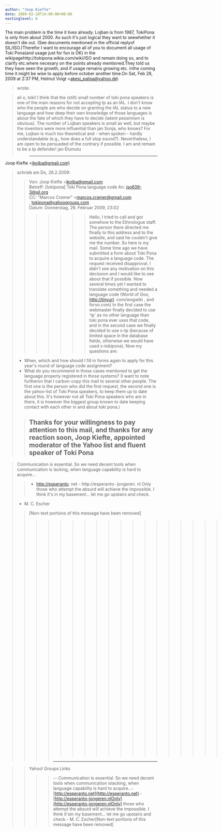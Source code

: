 ```yaml
---
author: "Joop Kiefte"
date: 2009-02-28T14:00:00+00:00
nestinglevel: 0
---
```

The main problem is the time it lives already. Lojban is from 1987, TokiPona is only from about 2000. As such it's just logical they want to seewhether it doesn't die out. (See documents mentioned in the official replyof SIL/ISO.)Therefor I want to encourage all of you to document all usage of Toki Pona(and usage just for fun is OK) in the wikipagehttp://tokipona.wikia.com/wiki/ISO and remain doing so, and to clarify etc.where necesary on the points already mentioned.They told us they have seen the growth, and if usage remains growing etc. inthe coming time it might be wise to apply before october another time.On Sat, Feb 28, 2009 at 2:37 PM, Helmut Voigt <[akesi_palisa@yahoo.de](mailto://akesi_palisa@yahoo.de)\
> wrote:

> ali o, toki!
> I think that the (still) small number of toki pona speakers is one of the
> main reasons for not accepting tp as an IAL. I don't know who the people are
> who decide on granting the IAL status to a new language and how deep
> their own knowledge of those languages is about the fate of which they have
> to decide (latent pessimism is obvious). The number of Lojban speakers is
> small as well, but maybe the inventors were more influential than jan Sonja,
> who knows? For me, Lojban is much too theoretical and - when spoken - hardly
> understandable (e.g., how does a full stop sound?). Nevertheless, I am open
> to be persuaded of the contrary if possible.
> I am and remain to be a tp defender!
> jan Elumutu
>> ---
 Joop Kiefte <[ikojba@gmail.com](mailto://ikojba@gmail.com)\
> schrieb am Do, 26.2.2009:
>> Von: Joop Kiefte <[ikojba@gmail.com](mailto://ikojba@gmail.com)\
>> Betreff: \[tokipona\] Toki Pona language code
> An: [iso639-3@sil.org](mailto://iso639-3@sil.org)\
> CC: "Marcos Cramer" <[marcos.cramer@gmail.com](mailto://marcos.cramer@gmail.com)\
>, [tokipona@yahoogroups.com](mailto://tokipona@yahoogroups.com)\
> Datum: Donnerstag, 26. Februar 2009, 23:02
>>>>>>> Hello,
>> I tried to call and got somehow to the Ethnologue staff. The person there
> directed me finally to this address and to the website, and said he
> couldn't
> give me the number. So here is my mail.
> Some time ago we have submitted a form about Toki Pona to acquire a
> language
> code. The request received disapproval. I didn't see any motivation on this
> decission and I would like to see about that if possible.
> Now several times yet I wanted to translate something and needed a language
> code (World of Goo, [http://tinyurl](http://tinyurl). com/wogwiki , and forvo.com)
> In the first case the webmaster finally decided to use 'tp' as no other
> language than toki pona ever uses that code, and in the second case we
> finally decided to use x-tp (because of limited space in the database
> fields, otherwise we would have used x-tokipona). Now my questions are:
> - When, which and how should I fill in forms again to apply for this year's
> round of language code assignment?
> - What do you recommend in those cases mentioned to get the language
> properly registered in those systems?
> (I want to note furtheron that I carbon-copy this mail to several other
> people. The first one is the person who did the first request, the second
> one is the yahoo-list of Toki Pona speakers, to keep them up to date about
> this. It's however not all Toki Pona speakers who are in there, it is
> however the biggest group known to date keeping contact with each other in
> and about toki pona.)
>> Thanks for your willingness to pay attention to this mail, and thanks for
> any reaction soon,
>> Joop Kiefte,
> appointed moderator of the Yahoo list and fluent speaker of Toki Pona
>> --

> Communication is essential. So we need decent tools when communication is
> lacking, when language capability is hard to acquire...
>> - [http://esperanto](http://esperanto). net - http://esperanto- jongeren. nl
>> Only those who attempt the absurd will achieve the impossible. I think it's
> in my basement... let me go upstairs and check.
> - M. C. Escher
>> \[Non-text portions of this message have been removed\]
>>>>>>>>>>>>>>>>>>>> \[Non-text portions of this message have been removed\]
>>>> ------------------------------------

>> Yahoo! Groups Links
>>>>--
Communication is essential. So we need decent tools when communication islacking, when language capability is hard to acquire...- [http://esperanto.net](http://esperanto.net) - [http://esperanto-jongeren.nlOnly](http://esperanto-jongeren.nlOnly) those who attempt the absurd will achieve the impossible. I think it'sin my basement... let me go upstairs and check.- M. C. Escher\[Non-text portions of this message have been removed\]